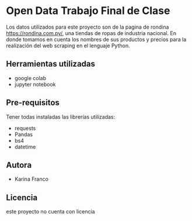 # Open Data Trabajo Final de Clase
Los datos utilizados para este proyecto son de la pagina de rondina https://rondina.com.py/, una tiendas de ropas de industria nacional. En donde tomamos en cuenta los nombres de sus productos y precios para la realización del web scraping en el lenguaje Python.

## Herramientas utilizadas
* google colab 
* jupyter notebook 

## Pre-requisitos
Tener todas instaladas las librerías utilizadas:
* requests
* Pandas
* bs4
* datetime

## Autora
* Karina Franco

## Licencia 
este proyecto no cuenta con licencia 
